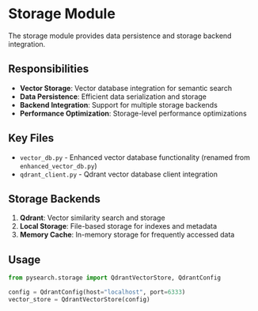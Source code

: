 # Storage Module

The storage module provides data persistence and storage backend integration.

## Responsibilities

- **Vector Storage**: Vector database integration for semantic search
- **Data Persistence**: Efficient data serialization and storage
- **Backend Integration**: Support for multiple storage backends
- **Performance Optimization**: Storage-level performance optimizations

## Key Files

- `vector_db.py` - Enhanced vector database functionality (renamed from `enhanced_vector_db.py`)
- `qdrant_client.py` - Qdrant vector database client integration

## Storage Backends

1. **Qdrant**: Vector similarity search and storage
2. **Local Storage**: File-based storage for indexes and metadata
3. **Memory Cache**: In-memory storage for frequently accessed data

## Usage

```python
from pysearch.storage import QdrantVectorStore, QdrantConfig

config = QdrantConfig(host="localhost", port=6333)
vector_store = QdrantVectorStore(config)
```

